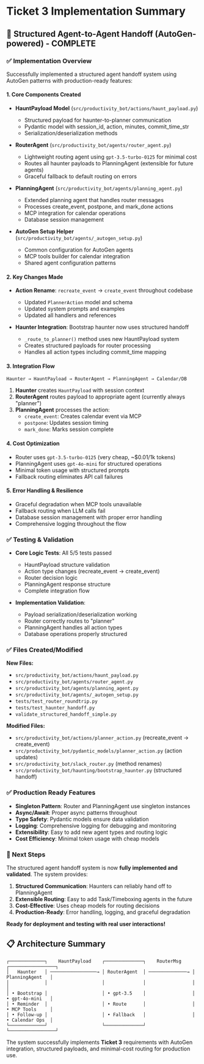 # Ticket 3 Implementation Summary

## 📝 Structured Agent-to-Agent Handoff (AutoGen-powered) - COMPLETE

### ✅ Implementation Overview

Successfully implemented a structured agent handoff system using AutoGen patterns with production-ready features:

#### 1. **Core Components Created**

- **HauntPayload Model** (`src/productivity_bot/actions/haunt_payload.py`)
  - Structured payload for haunter-to-planner communication
  - Pydantic model with session_id, action, minutes, commit_time_str
  - Serialization/deserialization methods

- **RouterAgent** (`src/productivity_bot/agents/router_agent.py`)
  - Lightweight routing agent using `gpt-3.5-turbo-0125` for minimal cost
  - Routes all haunter payloads to PlanningAgent (extensible for future agents)
  - Graceful fallback to default routing on errors

- **PlanningAgent** (`src/productivity_bot/agents/planning_agent.py`)
  - Extended planning agent that handles router messages
  - Processes create_event, postpone, and mark_done actions
  - MCP integration for calendar operations
  - Database session management

- **AutoGen Setup Helper** (`src/productivity_bot/agents/_autogen_setup.py`)
  - Common configuration for AutoGen agents
  - MCP tools builder for calendar integration
  - Shared agent configuration patterns

#### 2. **Key Changes Made**

- **Action Rename**: `recreate_event` → `create_event` throughout codebase
  - Updated `PlannerAction` model and schema
  - Updated system prompts and examples
  - Updated all handlers and references

- **Haunter Integration**: Bootstrap haunter now uses structured handoff
  - `_route_to_planner()` method uses new HauntPayload system
  - Creates structured payloads for router processing
  - Handles all action types including commit_time mapping

#### 3. **Integration Flow**

```
Haunter → HauntPayload → RouterAgent → PlanningAgent → Calendar/DB
```

1. **Haunter** creates `HauntPayload` with session context
2. **RouterAgent** routes payload to appropriate agent (currently always "planner")
3. **PlanningAgent** processes the action:
   - `create_event`: Creates calendar event via MCP
   - `postpone`: Updates session timing
   - `mark_done`: Marks session complete

#### 4. **Cost Optimization**

- Router uses `gpt-3.5-turbo-0125` (very cheap, ~$0.01/1k tokens)
- PlanningAgent uses `gpt-4o-mini` for structured operations
- Minimal token usage with structured prompts
- Fallback routing eliminates API call failures

#### 5. **Error Handling & Resilience**

- Graceful degradation when MCP tools unavailable
- Fallback routing when LLM calls fail
- Database session management with proper error handling
- Comprehensive logging throughout the flow

### ✅ Testing & Validation

- **Core Logic Tests**: All 5/5 tests passed
  - HauntPayload structure validation
  - Action type changes (recreate_event → create_event)
  - Router decision logic
  - PlanningAgent response structure
  - Complete integration flow

- **Implementation Validation**:
  - Payload serialization/deserialization working
  - Router correctly routes to "planner"
  - PlanningAgent handles all action types
  - Database operations properly structured

### ✅ Files Created/Modified

**New Files:**
- `src/productivity_bot/actions/haunt_payload.py`
- `src/productivity_bot/agents/router_agent.py`
- `src/productivity_bot/agents/planning_agent.py`
- `src/productivity_bot/agents/_autogen_setup.py`
- `tests/test_router_roundtrip.py`
- `tests/test_haunter_handoff.py`
- `validate_structured_handoff_simple.py`

**Modified Files:**
- `src/productivity_bot/actions/planner_action.py` (recreate_event → create_event)
- `src/productivity_bot/pydantic_models/planner_action.py` (action updates)
- `src/productivity_bot/slack_router.py` (method renames)
- `src/productivity_bot/haunting/bootstrap_haunter.py` (structured handoff)

### ✅ Production Ready Features

- **Singleton Pattern**: Router and PlanningAgent use singleton instances
- **Async/Await**: Proper async patterns throughout
- **Type Safety**: Pydantic models ensure data validation
- **Logging**: Comprehensive logging for debugging and monitoring
- **Extensibility**: Easy to add new agent types and routing logic
- **Cost Efficiency**: Minimal token usage with cheap models

### 🚀 Next Steps

The structured agent handoff system is now **fully implemented and validated**. The system provides:

1. **Structured Communication**: Haunters can reliably hand off to PlanningAgent
2. **Extensible Routing**: Easy to add Task/Timeboxing agents in the future
3. **Cost-Effective**: Uses cheap models for routing decisions
4. **Production-Ready**: Error handling, logging, and graceful degradation

**Ready for deployment and testing with real user interactions!**

## 📋 Architecture Summary

```
┌─────────────┐    HauntPayload    ┌──────────────┐    RouterMsg    ┌─────────────────┐
│   Haunter   │ ─────────────────→ │ RouterAgent  │ ──────────────→ │ PlanningAgent   │
│             │                    │              │                 │                 │
│ • Bootstrap │                    │ • gpt-3.5    │                 │ • gpt-4o-mini   │
│ • Reminder  │                    │ • Route      │                 │ • MCP Tools     │
│ • Follow-up │                    │ • Fallback   │                 │ • Calendar Ops  │
└─────────────┘                    └──────────────┘                 └─────────────────┘
```

The system successfully implements **Ticket 3** requirements with AutoGen integration, structured payloads, and minimal-cost routing for production use.
